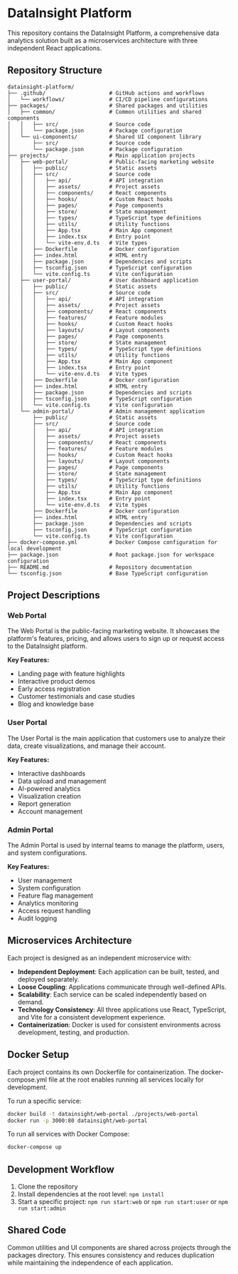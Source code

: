 
# DataInsight Platform

This repository contains the DataInsight Platform, a comprehensive data analytics solution built as a microservices architecture with three independent React applications.

## Repository Structure

```
datainsight-platform/
├── .github/                    # GitHub actions and workflows
│   └── workflows/              # CI/CD pipeline configurations
├── packages/                   # Shared packages and utilities
│   ├── common/                 # Common utilities and shared components
│   │   ├── src/                # Source code
│   │   └── package.json        # Package configuration
│   └── ui-components/          # Shared UI component library
│       ├── src/                # Source code
│       └── package.json        # Package configuration
├── projects/                   # Main application projects
│   ├── web-portal/             # Public-facing marketing website
│   │   ├── public/             # Static assets
│   │   ├── src/                # Source code
│   │   │   ├── api/            # API integration
│   │   │   ├── assets/         # Project assets
│   │   │   ├── components/     # React components
│   │   │   ├── hooks/          # Custom React hooks
│   │   │   ├── pages/          # Page components
│   │   │   ├── store/          # State management
│   │   │   ├── types/          # TypeScript type definitions
│   │   │   ├── utils/          # Utility functions
│   │   │   ├── App.tsx         # Main App component
│   │   │   ├── index.tsx       # Entry point
│   │   │   └── vite-env.d.ts   # Vite types
│   │   ├── Dockerfile          # Docker configuration
│   │   ├── index.html          # HTML entry
│   │   ├── package.json        # Dependencies and scripts
│   │   ├── tsconfig.json       # TypeScript configuration
│   │   └── vite.config.ts      # Vite configuration
│   ├── user-portal/            # User dashboard application
│   │   ├── public/             # Static assets
│   │   ├── src/                # Source code
│   │   │   ├── api/            # API integration
│   │   │   ├── assets/         # Project assets
│   │   │   ├── components/     # React components
│   │   │   ├── features/       # Feature modules
│   │   │   ├── hooks/          # Custom React hooks
│   │   │   ├── layouts/        # Layout components
│   │   │   ├── pages/          # Page components
│   │   │   ├── store/          # State management
│   │   │   ├── types/          # TypeScript type definitions
│   │   │   ├── utils/          # Utility functions
│   │   │   ├── App.tsx         # Main App component
│   │   │   ├── index.tsx       # Entry point
│   │   │   └── vite-env.d.ts   # Vite types
│   │   ├── Dockerfile          # Docker configuration
│   │   ├── index.html          # HTML entry
│   │   ├── package.json        # Dependencies and scripts
│   │   ├── tsconfig.json       # TypeScript configuration
│   │   └── vite.config.ts      # Vite configuration
│   └── admin-portal/           # Admin management application
│       ├── public/             # Static assets
│       ├── src/                # Source code
│       │   ├── api/            # API integration
│       │   ├── assets/         # Project assets
│       │   ├── components/     # React components
│       │   ├── features/       # Feature modules
│       │   ├── hooks/          # Custom React hooks
│       │   ├── layouts/        # Layout components
│       │   ├── pages/          # Page components
│       │   ├── store/          # State management
│       │   ├── types/          # TypeScript type definitions
│       │   ├── utils/          # Utility functions
│       │   ├── App.tsx         # Main App component
│       │   ├── index.tsx       # Entry point
│       │   └── vite-env.d.ts   # Vite types
│       ├── Dockerfile          # Docker configuration
│       ├── index.html          # HTML entry
│       ├── package.json        # Dependencies and scripts
│       ├── tsconfig.json       # TypeScript configuration
│       └── vite.config.ts      # Vite configuration
├── docker-compose.yml          # Docker Compose configuration for local development
├── package.json                # Root package.json for workspace configuration
├── README.md                   # Repository documentation
└── tsconfig.json               # Base TypeScript configuration
```

## Project Descriptions

### Web Portal
The Web Portal is the public-facing marketing website. It showcases the platform's features, pricing, and allows users to sign up or request access to the DataInsight platform.

**Key Features:**
- Landing page with feature highlights
- Interactive product demos
- Early access registration
- Customer testimonials and case studies
- Blog and knowledge base

### User Portal
The User Portal is the main application that customers use to analyze their data, create visualizations, and manage their account.

**Key Features:**
- Interactive dashboards
- Data upload and management
- AI-powered analytics
- Visualization creation
- Report generation
- Account management

### Admin Portal
The Admin Portal is used by internal teams to manage the platform, users, and system configurations.

**Key Features:**
- User management
- System configuration
- Feature flag management
- Analytics monitoring
- Access request handling
- Audit logging

## Microservices Architecture

Each project is designed as an independent microservice with:

- **Independent Deployment**: Each application can be built, tested, and deployed separately.
- **Loose Coupling**: Applications communicate through well-defined APIs.
- **Scalability**: Each service can be scaled independently based on demand.
- **Technology Consistency**: All three applications use React, TypeScript, and Vite for a consistent development experience.
- **Containerization**: Docker is used for consistent environments across development, testing, and production.

## Docker Setup

Each project contains its own Dockerfile for containerization. The docker-compose.yml file at the root enables running all services locally for development.

To run a specific service:
```bash
docker build -t datainsight/web-portal ./projects/web-portal
docker run -p 3000:80 datainsight/web-portal
```

To run all services with Docker Compose:
```bash
docker-compose up
```

## Development Workflow

1. Clone the repository
2. Install dependencies at the root level: `npm install`
3. Start a specific project: `npm run start:web` or `npm run start:user` or `npm run start:admin`

## Shared Code

Common utilities and UI components are shared across projects through the packages directory. This ensures consistency and reduces duplication while maintaining the independence of each application.
